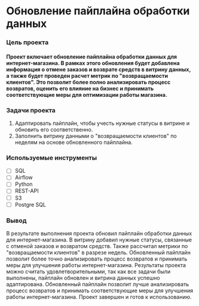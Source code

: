 # Обновление пайплайна обработки данных 

### Цель проекта

#### Проект включает обновление пайплайна обработки данных для интернет-магазина. В рамках этого обновления будет добавлена информация о отмене заказов и возврате средств в витрину данных, а также будет проведен расчет метрик по "возвращаемости клиентов". Это позволит более полно анализировать процесс возвратов, оценить его влияние на бизнес и принимать соответствующие меры для оптимизации работы магазина.

### Задачи проекта

1. Адаптировать пайплайн, чтобы учесть нужные статусы в витрине и обновить его соответственно.
2. Заполнить витрину данными о "возвращаемости клиентов" по неделям на основе обновленного пайплайна.

### Используемые инструменты

- [ ] SQL
- [ ] Airflow
- [ ] Python
- [ ] REST-API
- [ ] S3
- [ ] Postgre SQL

### Вывод

В результате выполнения проекта обновил пайплайн обработки данных для интернет-магазина. В витрину добавил нужные статусы, связанные с отменой заказов и возвратом средств. Также рассчитал метрики по "возвращаемости клиентов" в разрезе недель. Обновленный пайплайн позволит более точно анализировать процесс возвратов и принимать меры для улучшения работы интернет-магазина.
Результаты проекта можно считать удовлетворительными, так как все задачи были выполнены, пайплайн обновлен и витрина данных успешно адаптирована. Обновленный пайплайн позволит лучше анализировать процесс возвратов и принимать соответствующие меры для улучшения работы интернет-магазина. Проект завершен и готов к использованию.
